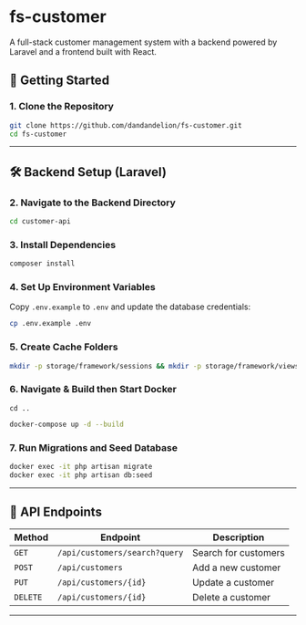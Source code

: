 # fs-customer

A full-stack customer management system with a backend powered by Laravel and a frontend built with React.

## 🚀 Getting Started

### 1. Clone the Repository
```bash
git clone https://github.com/dandandelion/fs-customer.git
cd fs-customer
```

---

## 🛠 Backend Setup (Laravel)

### 2. Navigate to the Backend Directory
```bash
cd customer-api
```

### 3. Install Dependencies
```bash
composer install
```

### 4. Set Up Environment Variables
Copy `.env.example` to `.env` and update the database credentials:
```bash
cp .env.example .env
```

### 5. Create Cache Folders
```bash
mkdir -p storage/framework/sessions && mkdir -p storage/framework/views && mkdir -p storage/framework/cache
```

### 6. Navigate & Build then Start Docker
```bash'
cd ..
```
```bash
docker-compose up -d --build
```

### 7. Run Migrations and Seed Database
```bash
docker exec -it php artisan migrate
docker exec -it php artisan db:seed
```

---

## 🔗 API Endpoints
| Method | Endpoint | Description |
|--------|---------|------------|
| `GET` | `/api/customers/search?query` | Search for customers |
| `POST` | `/api/customers` | Add a new customer |
| `PUT` | `/api/customers/{id}` | Update a customer |
| `DELETE` | `/api/customers/{id}` | Delete a customer |

---
